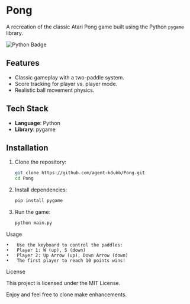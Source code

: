 # Pong

A recreation of the classic Atari Pong game built using the Python `pygame` library.

![Python Badge](https://img.shields.io/badge/Python-3.9-blue)

## Features
- Classic gameplay with a two-paddle system.
- Score tracking for player vs. player mode.
- Realistic ball movement physics.

## Tech Stack
- **Language**: Python
- **Library**: pygame

## Installation
1. Clone the repository:
   ```bash
   git clone https://github.com/agent-kdubb/Pong.git
   cd Pong
2.	Install dependencies:
    ```bash
    pip install pygame
3. Run the game:
   ```bash
   python main.py

Usage

	•	Use the keyboard to control the paddles:
	•	Player 1: W (up), S (down)
	•	Player 2: Up Arrow (up), Down Arrow (down)
	•	The first player to reach 10 points wins!

License

This project is licensed under the MIT License.


Enjoy and feel free to clone make enhancements.
